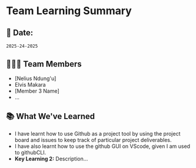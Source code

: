 # Team Learning Summary

## 📅 Date:
`2025-24-2025`

## 🧑‍🤝‍🧑 Team Members
- [Nelius Ndung'u]
- Elvis Makara
- [Member 3 Name]
- ...

## 📚 What We've Learned

- I have learnt how to use Github as a project tool by using the project board and issues to keep track of particular project deliverables.
- I have also learnt how to use the github GUI on VScode, given I am used to githubCLI.
- **Key Learning 2:** Description...
